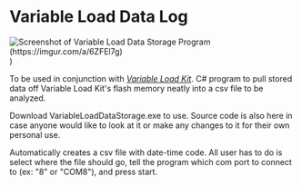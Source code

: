 Variable Load Data Log
==========================
![Screenshot of Variable Load Data Storage Program (https://imgur.com/a/6ZFEl7g)](https://i.imgur.com/BlnjLOb.png))

To be used in conjunction with [*Variable Load Kit*](https://github.com/MrSamples/Variable-Load). C# program to pull stored data off Variable Load Kit's flash memory neatly into a csv file to be analyzed.

Download VariableLoadDataStorage.exe to use. Source code is also here in case anyone would like to look at it or make any changes to it for their own personal use.

Automatically creates a csv file with date-time code. All user has to do is select where the file should go, tell the program which com port to connect to (ex: "8" or "COM8"), and press start.
